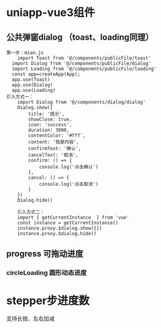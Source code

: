 # **uniapp-vue3组件**

## 公共弹窗dialog （toast、loading同理）

```vue
第一步：mian.js
	import Toast from '@/components/publicFile/toast'
  import Dialog from '@/components/publicFile/dialog'
  import Loading from '@/components/publicFile/loading'
  const app=createApp(App);
  app.use(Toast)
  app.use(Dialog)
  app.use(Loading)
引入方式一：
	import Dialog from '@/components/dialog/dialog'
	Dialog.show({
		title: '提示',
		showClose: true,
		icon: 'success',
		duration: 3000,
		contentColor: '#fff',
		content: '我是内容',
		confirmText: '确认',
		cancelText: '取消',
		confirm: () => {
			console.log('点击确认')
		},
		cancel: () => {
			console.log('点击取消')
		}
	})
	Dialog.hide()
	
	引入方式二：
	import { getCurrentInstance  } from 'vue'
	const instance = getCurrentInstance()
	instance.proxy.$dialog.show({})
	instance.proxy.$dialog.hide()
```

## progress 可拖动进度

### circleLoading 圆形动态进度



# stepper步进度数

支持长按、左右加减
